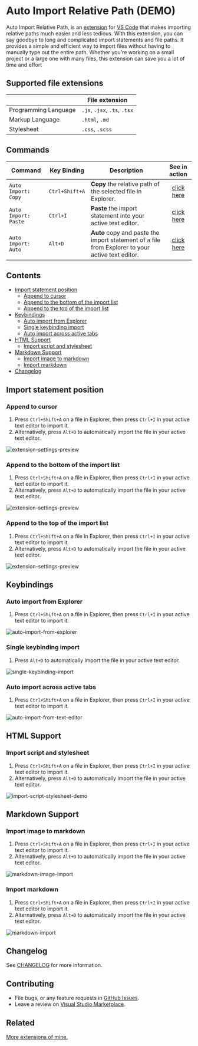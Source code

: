 
# Auto Import Relative Path (DEMO)

[version svg]: https://vsmarketplacebadges.dev/version-short/electreefrying.auto-import.png
[installs svg]: https://vsmarketplacebadges.dev/installs/electreefrying.auto-import.png
[downloads svg]: https://vsmarketplacebadges.dev/downloads/electreefrying.auto-import.png
[ratings svg]: https://vsmarketplacebadges.dev/rating-short/ElecTreeFrying.auto-import.png
[package]: https://marketplace.visualstudio.com/items?itemName=ElecTreeFrying.auto-import

Auto Import Relative Path, is an [extension] for [VS Code] that makes importing relative paths much easier and less tedious. With this extension, you can say goodbye to long and complicated import statements and file paths. It provides a simple and efficient way to import files without having to manually type out the entire path. Whether you're working on a small project or a large one with many files, this extension can save you a lot of time and effort

[VS Code]: https://code.visualstudio.com/
[extension]: https://marketplace.visualstudio.com/VSCode

## Supported file extensions

|                      | File extension               |
| -------------------- | ---------------------------- |
| Programming Language | `.js`, `.jsx`, `.ts`, `.tsx` |
| Markup Language      | `.html`, `.md`               |
| Stylesheet           | `.css`, `.scss`              |

## Commands

| Command              | Key Binding    | Description                                                                                      |        See in action        |
| -------------------- | -------------- | ------------------------------------------------------------------------------------------------ | :-------------------------: |
| `Auto Import: Copy`  | `Ctrl+Shift+A` | **Copy** the relative path of the selected file in Explorer.                                     | [click here](#auto-import-from-explorer) |
| `Auto Import: Paste` | `Ctrl+I`       | **Paste** the import statement into your active text editor.                                     | [click here](#auto-import-from-explorer) |
| `Auto Import: Auto`  | `Alt+D`        | **Auto** copy and paste the import statement of a file from Explorer to your active text editor. | [click here](#single-keybinding-import) |



## Contents

- [Import statement position](#import-statement-position)
  - [Append to cursor](#append-to-cursor)
  - [Append to the bottom of the import list](#append-to-the-bottom-of-the-import-list)
  - [Append to the top of the import list](#append-to-the-top-of-the-import-list)
- [Keybindings](#keybindings)
  - [Auto import from Explorer](#auto-import-from-explorer)
  - [Single keybinding import](#single-keybinding-import)
  - [Auto import across active tabs](#auto-import-across-active-tabs)
- [HTML Support](#html-support)
  - [Import script and stylesheet](#import-script-and-stylesheet)
- [Markdown Support](#markdown-support)
  - [Import image to markdown](#import-image-to-markdown)
  - [Import markdown](#import-markdown)
- [Changelog](#changelog)

## Import statement position

### Append to cursor


1. Press `Ctrl+Shift+A` on a file in Explorer, then press `Ctrl+I` in your active text editor to import it.
2. Alternatively, press `Alt+D` to automatically import the file in your active text editor.

![extension-settings-preview][cursor]

[cursor]: https://res.cloudinary.com/october7/image/upload/v1679982363/github/auto-import-relative-path/cursor.gif "import to cursor using ctrl+i command"

### Append to the bottom of the import list


1. Press `Ctrl+Shift+A` on a file in Explorer, then press `Ctrl+I` in your active text editor to import it.
2. Alternatively, press `Alt+D` to automatically import the file in your active text editor.

![extension-settings-preview][bottom]

[bottom]: https://res.cloudinary.com/october7/image/upload/v1679982363/github/auto-import-relative-path/bottom.gif "import to bottom using ctrl+i command"

### Append to the top of the import list

1. Press `Ctrl+Shift+A` on a file in Explorer, then press `Ctrl+I` in your active text editor to import it.
2. Alternatively, press `Alt+D` to automatically import the file in your active text editor.

![extension-settings-preview][top]

[top]: https://res.cloudinary.com/october7/image/upload/v1679982367/github/auto-import-relative-path/top.gif "import to top using ctrl+i command"

## Keybindings

### Auto import from Explorer

1. Press `Ctrl+Shift+A` on a file in Explorer, then press `Ctrl+I` in your active text editor to import it.

![auto-import-from-explorer][keybinding-copy-and-paste]

[keybinding-copy-and-paste]: https://res.cloudinary.com/october7/image/upload/v1679982581/github/auto-import-relative-path/keybinding-copy-and-paste.gif "Auto import from explorer demo"

### Single keybinding import

1. Press `Alt+D` to automatically import the file in your active text editor.


![single-keybinding-import][keybinding-single]

[keybinding-single]: https://res.cloudinary.com/october7/image/upload/v1679982581/github/auto-import-relative-path/keybinding-single.gif "Single keybinding import demo"

### Auto import across active tabs

1. Press `Ctrl+Shift+A` on a file in Explorer, then press `Ctrl+I` in your active text editor to import it.

![auto-import-from-text-editor][keybinding-feature]

[keybinding-feature]: https://res.cloudinary.com/october7/image/upload/v1679982581/github/auto-import-relative-path/keybinding-feature.gif "Auto import from text editor demo"

## HTML Support

### Import script and stylesheet

1. Press `Ctrl+Shift+A` on a file in Explorer, then press `Ctrl+I` in your active text editor to import it.
2. Alternatively, press `Alt+D` to automatically import the file in your active text editor.

![import-script-stylesheet-demo][html]

[html]: https://res.cloudinary.com/october7/image/upload/v1679982719/github/auto-import-relative-path/html.gif "Import script and stylesheet"

## Markdown Support

### Import image to markdown

1. Press `Ctrl+Shift+A` on a file in Explorer, then press `Ctrl+I` in your active text editor to import it.
2. Alternatively, press `Alt+D` to automatically import the file in your active text editor.

![markdown-image-import][markdown-image]

[markdown-image]: https://res.cloudinary.com/october7/image/upload/v1679982718/github/auto-import-relative-path/markdown-image.gif "Markdown image import demo"

### Import markdown

1. Press `Ctrl+Shift+A` on a file in Explorer, then press `Ctrl+I` in your active text editor to import it.
2. Alternatively, press `Alt+D` to automatically import the file in your active text editor.

![markdown-import][markdown]

[markdown]: https://res.cloudinary.com/october7/image/upload/v1679982718/github/auto-import-relative-path/markdown.gif "Markdown import demo"

## Changelog

See [CHANGELOG] for more information.

[CHANGELOG]: https://github.com/ElecTreeFrying/auto-import-relative-path/blob/master/CHANGELOG.md

## Contributing

* File bugs, or any feature requests in [GitHub Issues].
* Leave a review on [Visual Studio Marketplace].

[Github Issues]: https://github.com/ElecTreeFrying/auto-import-relative-path/issues
[Visual Studio Marketplace]: https://marketplace.visualstudio.com/items?itemName=ElecTreeFrying.auto-import&ssr=false#review-details

## Related

[More extensions of mine.]

[More extensions of mine.]: https://marketplace.visualstudio.com/publishers/ElecTreeFrying
